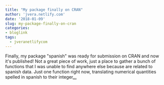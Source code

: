 ```yaml
---
title: "My package finally on CRAN"
author: 'jvera.netlify.com'
date: '2018-01-09'
slug: my-package-finally-on-cran
categories:
- bloglink
tags:
  - jveranetlifycom
---
```


Finally, my package "spanish" was ready for submission on CRAN and now it's published! Not a great piece of work, just a place to gather a bunch of functions that I was unable to find anywhere else because are related to spanish data. Just one function right now, translating numerical quantities spelled in spanish to their integer[... <i class="fas fa-external-link-alt"></i>](http://jvera.netlify.com/post/2018/01/09/spanish-my-package-finally-on-cran/)

